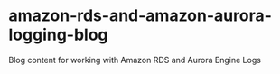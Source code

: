 # amazon-rds-and-amazon-aurora-logging-blog
Blog content for working with Amazon RDS and Aurora Engine Logs
